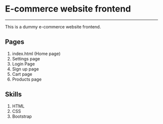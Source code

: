 # E-commerce website frontend
-------------------------------

This is a dummy e-commerce website frontend.

Pages
------
1. index.html (Home page)
2. Settings page
3. Login Page
4. Sign up page
5. Cart page
6. Products page

Skills
-------
1. HTML
2. CSS
3. Bootstrap


